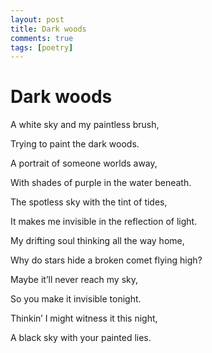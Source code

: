 ```yaml
---
layout: post
title: Dark woods
comments: true
tags: [poetry]
---
```


# Dark woods

A white sky and my paintless brush,

Trying to paint the dark woods.

A portrait of someone worlds away,

With shades of purple in the water beneath.

The spotless sky with the tint of tides,

It makes me invisible in the reflection of light.

My drifting soul thinking all the way home,

Why do stars hide a broken comet flying high?

Maybe it’ll never reach my sky,

So you make it invisible tonight.

Thinkin’ I might witness it this night,

A black sky with your painted lies.
